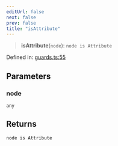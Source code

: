 ```yaml
---
editUrl: false
next: false
prev: false
title: "isAttribute"
---
```


> **isAttribute**(`node`): `node is Attribute`

Defined in: [guards.ts:55](https://github.com/rcs-agents/rcs-lang/blob/3e6d0013c4b9c0c5d7cd39eb149fd10244b5ea0b/packages/ast/src/guards.ts#L55)

## Parameters

### node

`any`

## Returns

`node is Attribute`
